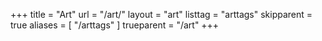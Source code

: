 +++
title = "Art"
url = "/art/"
layout = "art"
listtag = "arttags"
skipparent = true
aliases = [ "/arttags" ]
trueparent = "/art"
+++